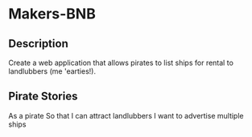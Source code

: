 # Makers-BNB

## Description
Create a web application that allows pirates to list ships for rental to landlubbers (me 'earties!).

## Pirate Stories
As a pirate
So that I can attract landlubbers
I want to advertise multiple ships